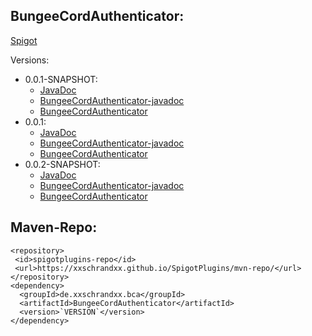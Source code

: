 ## BungeeCordAuthenticator:
[Spigot](https://www.spigotmc.org/resources/bungeecordauthenticator.87669/)

Versions:
  * 0.0.1-SNAPSHOT:
    * [JavaDoc](https://xxschrandxx.github.io/SpigotPlugins/BungeeCordAuthenticator/0.0.1-SNAPSHOT/apidocs/)
    * [BungeeCordAuthenticator-javadoc](https://xxschrandxx.github.io/SpigotPlugins/BungeeCordAuthenticator/0.0.1-SNAPSHOT/BungeeCordAuthenticator-0.0.1-SNAPSHOT-javadoc.jar)
    * [BungeeCordAuthenticator](https://xxschrandxx.github.io/SpigotPlugins/BungeeCordAuthenticator/0.0.1-SNAPSHOT/BungeeCordAuthenticator-0.0.1-SNAPSHOT.jar)
  * 0.0.1:
    * [JavaDoc](https://xxschrandxx.github.io/SpigotPlugins/BungeeCordAuthenticator/0.0.1/apidocs/)
    * [BungeeCordAuthenticator-javadoc](https://xxschrandxx.github.io/SpigotPlugins/BungeeCordAuthenticator/0.0.1/BungeeCordAuthenticator-0.0.1-javadoc.jar)
    * [BungeeCordAuthenticator](https://xxschrandxx.github.io/SpigotPlugins/BungeeCordAuthenticator/0.0.1/BungeeCordAuthenticator-0.0.1.jar)
  * 0.0.2-SNAPSHOT:
    * [JavaDoc](https://xxschrandxx.github.io/SpigotPlugins/BungeeCordAuthenticator/0.0.2-SNAPSHOT/apidocs/)
    * [BungeeCordAuthenticator-javadoc](https://xxschrandxx.github.io/SpigotPlugins/BungeeCordAuthenticator/0.0.2-SNAPSHOT/BungeeCordAuthenticator-0.0.2-SNAPSHOT-javadoc.jar)
    * [BungeeCordAuthenticator](https://xxschrandxx.github.io/SpigotPlugins/BungeeCordAuthenticator/0.0.2-SNAPSHOT/BungeeCordAuthenticator-0.0.2-SNAPSHOT.jar)
## Maven-Repo:
```
<repository>
 <id>spigotplugins-repo</id>
 <url>https://xxschrandxx.github.io/SpigotPlugins/mvn-repo/</url>
</repository>
<dependency>
  <groupId>de.xxschrandxx.bca</groupId>
  <artifactId>BungeeCordAuthenticator</artifactId>
  <version>`VERSION`</version>
</dependency>
```